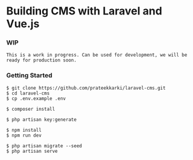 # Building CMS with Laravel and Vue.js

### WIP
    This is a work in progress. Can be used for development, we will be ready for production soon.
    
### Getting Started

```
$ git clone https://github.com/prateekkarki/laravel-cms.git
$ cd laravel-cms
$ cp .env.example .env

$ composer install

$ php artisan key:generate

$ npm install
$ npm run dev

$ php artisan migrate --seed
$ php artisan serve

```
